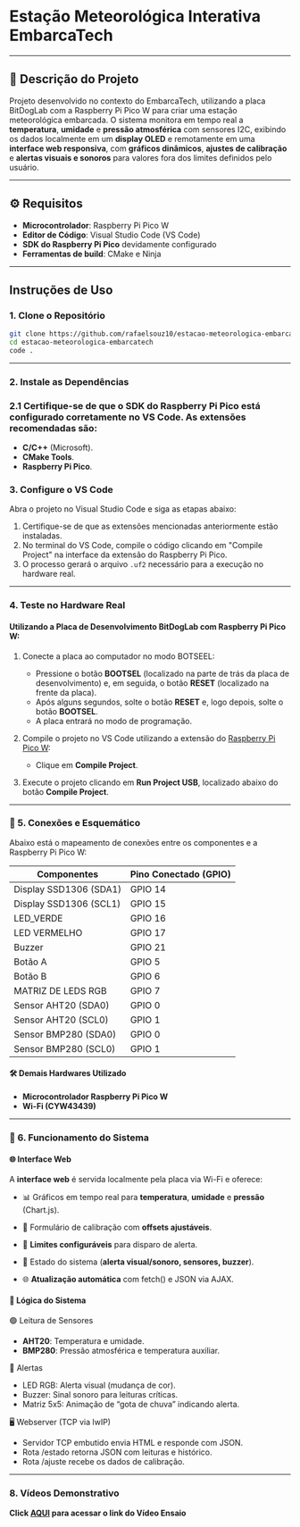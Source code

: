 # Estação Meteorológica Interativa EmbarcaTech

---

## 🎯 Descrição do Projeto
Projeto desenvolvido no contexto do EmbarcaTech, utilizando a placa BitDogLab com a Raspberry Pi Pico W para criar uma estação meteorológica embarcada. O sistema monitora em tempo real a **temperatura**, **umidade** e **pressão atmosférica** com sensores I2C, exibindo os dados localmente em um **display OLED** e remotamente em uma **interface web responsiva**, com **gráficos dinâmicos**, **ajustes de calibração** e **alertas visuais e sonoros** para valores fora dos limites definidos pelo usuário.

---

## ⚙️ Requisitos

- **Microcontrolador**: Raspberry Pi Pico W
- **Editor de Código**: Visual Studio Code (VS Code)
- **SDK do Raspberry Pi Pico** devidamente configurado
- **Ferramentas de build**: CMake e Ninja

---

## Instruções de Uso

### 1. Clone o Repositório
```bash
git clone https://github.com/rafaelsouz10/estacao-meteorologica-embarcatech.git
cd estacao-meteorologica-embarcatech
code .
```

---

### 2. Instale as Dependências

### 2.1 Certifique-se de que o SDK do Raspberry Pi Pico está configurado corretamente no VS Code. As extensões recomendadas são:

- **C/C++** (Microsoft).
- **CMake Tools**.
- **Raspberry Pi Pico**.


### 3. Configure o VS Code

Abra o projeto no Visual Studio Code e siga as etapas abaixo:

1. Certifique-se de que as extensões mencionadas anteriormente estão instaladas.
2. No terminal do VS Code, compile o código clicando em "Compile Project" na interface da extensão do Raspberry Pi Pico.
3. O processo gerará o arquivo `.uf2` necessário para a execução no hardware real.

---

### 4. Teste no Hardware Real

#### Utilizando a Placa de Desenvolvimento BitDogLab com Raspberry Pi Pico W:

1. Conecte a placa ao computador no modo BOTSEEL:
   - Pressione o botão **BOOTSEL** (localizado na parte de trás da placa de desenvolvimento) e, em seguida, o botão **RESET** (localizado na frente da placa).
   - Após alguns segundos, solte o botão **RESET** e, logo depois, solte o botão **BOOTSEL**.
   - A placa entrará no modo de programação.

2. Compile o projeto no VS Code utilizando a extensão do [Raspberry Pi Pico W](https://marketplace.visualstudio.com/items?itemName=raspberry-pi.raspberry-pi-pico):
   - Clique em **Compile Project**.

3. Execute o projeto clicando em **Run Project USB**, localizado abaixo do botão **Compile Project**.

---

### 🔌 5. Conexões e Esquemático
Abaixo está o mapeamento de conexões entre os componentes e a Raspberry Pi Pico W:

| **Componentes**        | **Pino Conectado (GPIO)** |
|------------------------|---------------------------|
| Display SSD1306 (SDA1) | GPIO 14                   |
| Display SSD1306 (SCL1) | GPIO 15                   |
| LED_VERDE              | GPIO 16                   |
| LED VERMELHO           | GPIO 17                   |
| Buzzer                 | GPIO 21                   |
| Botão A                | GPIO 5                    |
| Botão B                | GPIO 6                    |
| MATRIZ DE LEDS RGB     | GPIO 7                    |
| Sensor AHT20 (SDA0)    | GPIO 0                    |
| Sensor AHT20 (SCL0)    | GPIO 1                    |
| Sensor BMP280 (SDA0)   | GPIO 0                    |
| Sensor BMP280 (SCL0)   | GPIO 1                    |

#### 🛠️ Demais Hardwares Utilizado
- **Microcontrolador Raspberry Pi Pico W**
- **Wi-Fi (CYW43439)**

---

### 📌 6. Funcionamento do Sistema

#### 🌐 Interface Web
A **interface web** é servida localmente pela placa via Wi-Fi e oferece:

- 📊 Gráficos em tempo real para **temperatura**, **umidade** e **pressão** (Chart.js).

- 🧪 Formulário de calibração com **offsets ajustáveis**.

- 📏 **Limites configuráveis** para disparo de alerta.

- 🔔 Estado do sistema (**alerta visual/sonoro, sensores, buzzer**).

- 🌐 **Atualização automática** com fetch() e JSON via AJAX.

#### 🧠 Lógica do Sistema
🟢 Leitura de Sensores

- **AHT20**: Temperatura e umidade.
- **BMP280**: Pressão atmosférica e temperatura auxiliar.

🔔 Alertas
- LED RGB: Alerta visual (mudança de cor).
- Buzzer: Sinal sonoro para leituras críticas.
- Matriz 5x5: Animação de “gota de chuva” indicando alerta.

🖥️ Webserver (TCP via lwIP)
- Servidor TCP embutido envia HTML e responde com JSON.
- Rota /estado retorna JSON com leituras e histórico.
- Rota /ajuste recebe os dados de calibração.

---

### 8. Vídeos Demonstrativo

**Click [AQUI](https://drive.google.com/drive/folders/1jA9PVI5X_h1CqZ3VpvpdCFmjRirVPf9j) para acessar o link do Vídeo Ensaio**
